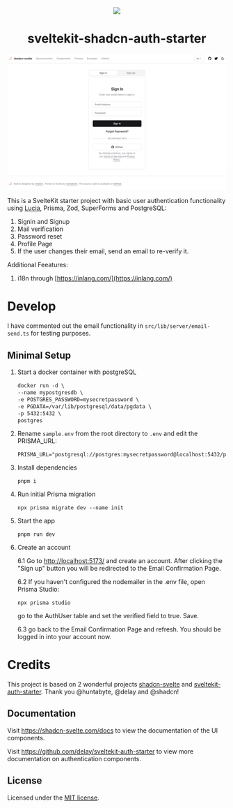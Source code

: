<p align="center">
 <img align="center" src="https://raw.githubusercontent.com/huntabyte/shadcn-svelte/main/apps/www/static/android-chrome-192x192.png" height="96" />
 <h1 align="center">
  sveltekit-shadcn-auth-starter
 </h1>
</p>

![hero](/static/auth.png)

This is a SvelteKit starter project with basic user authentication functionality using [Lucia](https://lucia-auth.com/), Prisma, Zod, SuperForms and PostgreSQL:

1. Signin and Signup
2. Mail verification
3. Password reset
4. Profile Page
5. If the user changes their email, send an email to re-verify it.

Additional Feeatures:

1. i18n through [https://inlang.com/](https://inlang.com/)

# Develop

I have commented out the email functionality in `src/lib/server/email-send.ts` for testing purposes.

## Minimal Setup

1. Start a docker container with postgreSQL
   ```
   docker run -d \
   --name mypostgresdb \
   -e POSTGRES_PASSWORD=mysecretpassword \
   -e PGDATA=/var/lib/postgresql/data/pgdata \
   -p 5432:5432 \
   postgres
   ```
2. Rename `sample.env` from the root directory to `.env` and edit the PRISMA_URL:
   ```
   PRISMA_URL="postgresql://postgres:mysecretpassword@localhost:5432/postgres"
   ```
3. Install dependencies
   ```
   pnpm i
   ```
4. Run initial Prisma migration
   ```
   npx prisma migrate dev --name init
   ```
5. Start the app
   ```
   pnpm run dev
   ```
6. Create an account

   6.1 Go to [http://localhost:5173/](http://localhost:5173/) and create an account. After clicking the "Sign up" button you will be redirected to the Email Confirmation Page.

   6.2 If you haven't configured the nodemailer in the .env file, open Prisma Studio:

   ```
   npx prisma studio
   ```

   go to the AuthUser table and set the verified field to true. Save.

   6.3 go back to the Email Confirmation Page and refresh. You should be logged in into your account now.

# Credits

This project is based on 2 wonderful projects [shadcn-svelte](https://www.shadcn-svelte.com/) and [sveltekit-auth-starter](https://github.com/delay/sveltekit-auth-starter). Thank you @huntabyte, @delay and @shadcn!

## Documentation

Visit https://shadcn-svelte.com/docs to view the documentation of the UI components.

Visit https://github.com/delay/sveltekit-auth-starter to view more documentation on authentication components.

## License

Licensed under the [MIT license](https://github.com/gribard/ui/blob/main/LICENSE.md).
